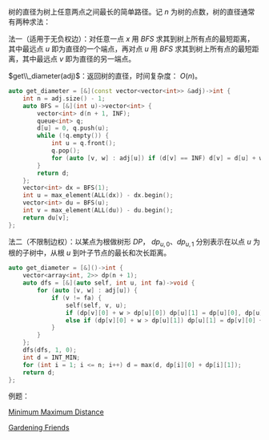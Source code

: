 树的直径为树上任意两点之间最长的简单路径。记 $n$ 为树的点数，树的直径通常有两种求法：

法一（适用于无负权边）：对任意一点 $x$ 用 $BFS$ 求其到树上所有点的最短距离，其中最远点 $u$ 即为直径的一个端点，再对点 $u$ 用 $BFS$ 求其到树上所有点的最短距离，其中最远点 $v$ 即为直径的另一端点。

$get\\_diameter(adj)$：返回树的直径，时间复杂度： $O(n)$。

```c++
auto get_diameter = [&](const vector<vector<int>> &adj)->int {
    int n = adj.size() - 1;
    auto BFS = [&](int u)->vector<int> {
        vector<int> d(n + 1, INF);
        queue<int> q;
        d[u] = 0, q.push(u);
        while (!q.empty()) {
            int u = q.front();
            q.pop();
            for (auto [v, w] : adj[u]) if (d[v] == INF) d[v] = d[u] + w, q.push(v);
        }
        return d;
    };
    vector<int> dx = BFS(1);
    int u = max_element(ALL(dx)) - dx.begin();
    vector<int> du = BFS(u);
    int v = max_element(ALL(du)) - du.begin();
    return du[v];
};
```

法二（不限制边权）：以某点为根做树形 $DP$， $dp_{u,0}、dp_{u,1}$ 分别表示在以点 $u$ 为根的子树中，从根 $u$ 到叶子节点的最长和次长距离。

```c++
auto get_diameter = [&]()->int {
    vector<array<int, 2>> dp(n + 1);
    auto dfs = [&](auto self, int u, int fa)->void {
        for (auto [v, w] : adj[u]) {
            if (v != fa) {
                self(self, v, u);
                if (dp[v][0] + w > dp[u][0]) dp[u][1] = dp[u][0], dp[u][0] = dp[v][0] + w;
                else if (dp[v][0] + w > dp[u][1]) dp[u][1] = dp[v][0] + w;
            }
        }
    };
    dfs(dfs, 1, 0);
    int d = INT_MIN;
    for (int i = 1; i <= n; i++) d = max(d, dp[i][0] + dp[i][1]);
    return d;
};
```

例题：

[Minimum Maximum Distance](https://codeforces.com/contest/1881/problem/F)

[Gardening Friends](https://codeforces.com/contest/1822/problem/F)

